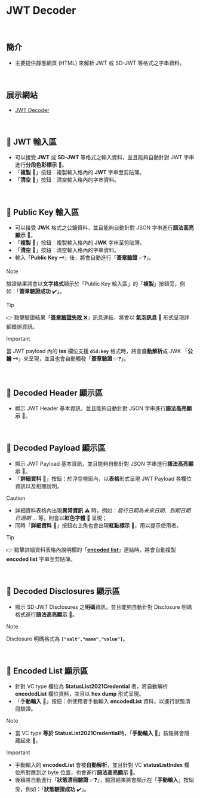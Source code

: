 # JWT Decoder

<br/><!-- 換行字元，上下行都得留空 -->

## 簡介
  - 主要提供靜態網頁 (HTML) 來解析 JWT 或 SD-JWT 等格式之字串資料。

<br/>

## 展示網站
- [JWT Decoder](https://iamnarsil.github.io/jwt-decoder/)<br/>

<br/>

## 📝 JWT 輸入區

- 可以接受 **JWT** 或 **SD-JWT** 等格式之輸入資料，並且能夠自動針對 JWT 字串進行**分段色彩標示** 🎨。
- 「**複製** 🔵」按鈕：複製輸入格內的 **JWT** 字串至剪貼簿。
- 「**清空** 🔴」按鈕：清空輸入格內的字串資料。

<br/>

## 📝 Public Key 輸入區
- 可以接受 **JWK** 格式之公鑰資料，並且能夠自動針對 JSON 字串進行**語法高亮顯示** 🎨。
- 「**複製** 🔵」按鈕：複製輸入格內的 **JWK** 字串至剪貼簿。
- 「**清空** 🔴」按鈕：清空輸入格內的字串資料。
- 輸入「**Public Key** 🗝️」後，將會自動進行「**簽章驗證** ✅❓」。

> [!NOTE]
> 驗證結果將會以**文字格式**顯示於「Public Key 輸入區」的「**複製**」按鈕旁，例如：「**簽章驗證成功** ✔️」。

> [!TIP]
> 👉 點擊驗證結果「<ins>**簽章驗證失敗** :x:</ins>」訊息連結，將會以 **氣泡訊息** 💬 形式呈現詳細錯誤資訊。

> [!IMPORTANT]
> 當 JWT payload 內的 **iss** 欄位支援 **```did:key```** 格式時，將會**自動解析**成 JWK 「**公鑰** 🗝️」來呈現，並且也會自動觸發「**簽章驗證** ✅❓」。

<br/>

## 📜 Decoded Header 顯示區
- 顯示 JWT Header 基本資訊，並且能夠自動針對 JSON 字串進行**語法高亮顯示** 🎨。

<br/>

## 📜 Decoded Payload 顯示區
- 顯示 JWT Payload 基本資訊，並且能夠自動針對 JSON 字串進行**語法高亮顯示** 🎨。
- 「**詳細資料** 🔵」按鈕：於浮空視窗內，以**表格**形式呈現 JWT Payload 各欄位資訊以及相關說明。

> [!CAUTION]
> - 詳細資料表格內出現**異常資訊** ⚠️ 時，例如：*發行日期為未來日期*、*到期日期已過期* … 等，則會以**紅色字體** 🔴 呈現；
> - 同時「**詳細資料** 🔵」按鈕右上角也會出現**紅點標示** 🔴，用以提示使用者。

> [!TIP]
> 👉 點擊詳細資料表格內說明欄的「<ins>**encoded list**</ins>」連結時，將會自動複製 **encoded list** 字串至剪貼簿。

<br/>

## 📜 Decoded Disclosures 顯示區
- 顯示 SD-JWT Disclosures 之**明碼**資訊，並且能夠自動針對 Disclosure 明碼格式進行**語法高亮顯示** 🎨。

> [!NOTE]
> Disclosure 明碼格式為 **`["salt","name","value"]`**。

<br/>

## 📜 Encoded List 顯示區
- 針對 VC type 欄位為 **StatusList2021Credential** 者，將自動解析 **encodedList** 欄位資料，並且以 **hex dump** 形式呈現。
- 「**手動輸入** 🔵」按鈕：供使用者手動輸入 **encodedList** 資料，以進行狀態清冊驗證。

> [!NOTE]
> - 當 VC type **等於 StatusList2021Credential**時，「**手動輸入** 🔵」按鈕將會隱藏起來 🚫。

> [!IMPORTANT]
> - 手動輸入的 **encodedList** 會被**自動解析**，並且針對 VC **statusListIndex** 欄位所對應到之 byte 位置，也會進行**語法高亮顯示** 🎨。
> - 後續將自動進行「**狀態清冊驗證** ✅❓」，驗證結果將會顯示在「**手動輸入**」按鈕旁，例如：「**狀態驗證成功** ✔️」。
